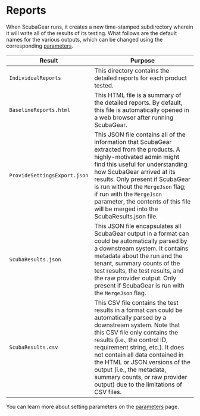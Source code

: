 # Reports

When ScubaGear runs, it creates a new time-stamped subdirectory wherein it will write all of the results of its testing. What follows are the default names for the various outputs, which can be changed using the corresponding [parameters](../configuration/parameters.md).

| Result                       | Purpose   |
|------------------------------|-----------|
| `IndividualReports`          | This directory contains the detailed reports for each product tested. |
| `BaselineReports.html`       | This HTML file is a summary of the detailed reports. By default, this file is automatically opened in a web browser after running ScubaGear. |
| `ProvideSettingsExport.json` | This JSON file contains all of the information that ScubaGear extracted from the products.  A highly-motivated admin might find this useful for understanding how ScubaGear arrived at its results. Only present if ScubaGear is run without the `MergeJson` flag; if run with the `MergeJson` parameter, the contents of this file will be merged into the ScubaResults.json file. |
| `ScubaResults.json`           | This JSON file encapsulates all ScubaGear output in a format can could be automatically parsed by a downstream system. It contains metadata about the run and the tenant, summary counts of the test results, the test results, and the raw provider output. Only present if ScubaGear is run with the `MergeJson` flag. |
| `ScubaResults.csv`            | This CSV file contains the test results in a format can could be automatically parsed by a downstream system. Note that this CSV file only contains the results (i.e., the control ID, requirement string, etc.). It does not contain all data contained in the HTML or JSON versions of the output (i.e., the metadata, summary counts, or raw provider output) due to the limitations of CSV files. |

You can learn more about setting parameters on the [parameters](../configuration/parameters.md) page.
